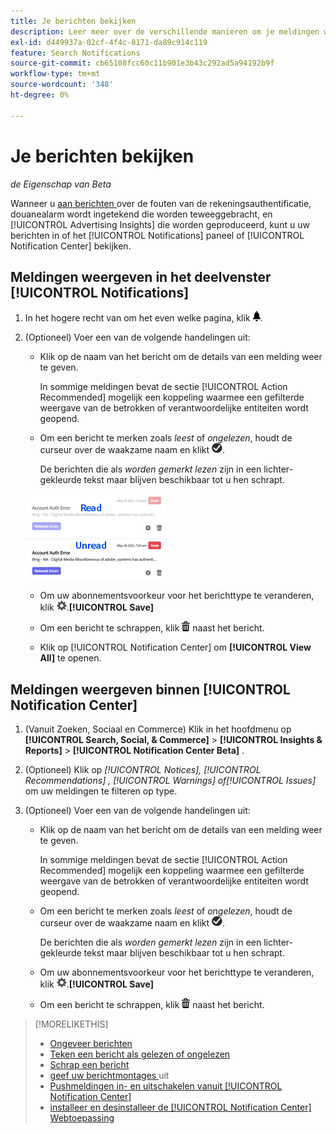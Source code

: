```yaml
---
title: Je berichten bekijken
description: Leer meer over de verschillende manieren om je meldingen weer te geven.
exl-id: d449937a-02cf-4f4c-8171-da89c914c119
feature: Search Notifications
source-git-commit: cb65108fcc60c11b901e3b43c292ad5a94192b9f
workflow-type: tm+mt
source-wordcount: '348'
ht-degree: 0%

---
```


# Je berichten bekijken

*de Eigenschap van Beta*

Wanneer u [ aan berichten ](notification-edit.md) over de fouten van de rekeningsauthentificatie, douanealarm wordt ingetekend die worden teweeggebracht, en [!UICONTROL Advertising Insights] die worden geproduceerd, kunt u uw berichten in of het [!UICONTROL Notifications] paneel of [!UICONTROL Notification Center] bekijken.

## Meldingen weergeven in het deelvenster [!UICONTROL Notifications]

1. In het hogere recht van om het even welke pagina, klik ![ Meldingen ](/help/search-social-commerce/assets/notifications-panel.png " ").

1. (Optioneel) Voer een van de volgende handelingen uit:

   * Klik op de naam van het bericht om de details van een melding weer te geven.

     In sommige meldingen bevat de sectie [!UICONTROL Action Recommended] mogelijk een koppeling waarmee een gefilterde weergave van de betrokken of verantwoordelijke entiteiten wordt geopend.

   * Om een bericht te merken zoals *leest* of *ongelezen*, houdt de curseur over de waakzame naam en klikt ![ Teken als Gelezen of Ongelezen ](/help/search-social-commerce/assets/notifications-read-unread.png " Teken als Gelezen of Ongelezen ").

     De berichten die als *worden gemerkt lezen* zijn in een lichter-gekleurde tekst maar blijven beschikbaar tot u hen schrapt.

   ![ Lees en Ongelezen berichten ](/help/search-social-commerce/assets/notifications-read-vs-unread.png " Gelezen en Ongelezen berichten ")

   * Om uw abonnementsvoorkeur voor het berichttype te veranderen, klik ![ Montages ](/help/search-social-commerce/assets/settings-nc.png " naast het bericht, verander uw montages, en klik dan ").**[!UICONTROL Save]**

   * Om een bericht te schrappen, klik ![ Schrapping ](/help/search-social-commerce/assets/delete.png " ") naast het bericht.

   * Klik op [!UICONTROL Notification Center] om **[!UICONTROL View All]** te openen.

## Meldingen weergeven binnen [!UICONTROL Notification Center]

1. (Vanuit Zoeken, Sociaal en Commerce) Klik in het hoofdmenu op **[!UICONTROL Search, Social, & Commerce]** > **[!UICONTROL Insights & Reports]** > **[!UICONTROL Notification Center Beta]** .

1. (Optioneel) Klik op *[!UICONTROL Notices], [!UICONTROL Recommendations] , [!UICONTROL Warnings] of[!UICONTROL Issues]* om uw meldingen te filteren op type.

1. (Optioneel) Voer een van de volgende handelingen uit:

   * Klik op de naam van het bericht om de details van een melding weer te geven.

     In sommige meldingen bevat de sectie [!UICONTROL Action Recommended] mogelijk een koppeling waarmee een gefilterde weergave van de betrokken of verantwoordelijke entiteiten wordt geopend.

   * Om een bericht te merken zoals *leest* of *ongelezen*, houdt de curseur over de waakzame naam en klikt ![ Teken als Gelezen of Ongelezen ](/help/search-social-commerce/assets/notifications-read-unread.png " Teken als Gelezen of Ongelezen ").

     De berichten die als *worden gemerkt lezen* zijn in een lichter-gekleurde tekst maar blijven beschikbaar tot u hen schrapt.

   * Om uw abonnementsvoorkeur voor het berichttype te veranderen, klik ![ Montages ](/help/search-social-commerce/assets/settings-nc.png " naast het bericht, verander uw montages, en klik dan ").**[!UICONTROL Save]**

   * Om een bericht te schrappen, klik ![ Schrapping ](/help/search-social-commerce/assets/delete.png " ") naast het bericht.

>[!MORELIKETHIS]
>
>* [ Ongeveer berichten ](/help/search-social-commerce/notifications/notification-about.md)
>* [ Teken een bericht als gelezen of ongelezen ](notification-mark-read-unread.md)
>* [ Schrap een bericht ](notification-delete.md)
>* [ geef uw berichtmontages ](notification-edit.md) uit
>* [ Pushmeldingen in- en uitschakelen vanuit [!UICONTROL Notification Center]](notifications-push-enable-disable.md)
>* [ installeer en desinstalleer de [!UICONTROL Notification Center] Webtoepassing ](notification-app-install-uninstall.md)

